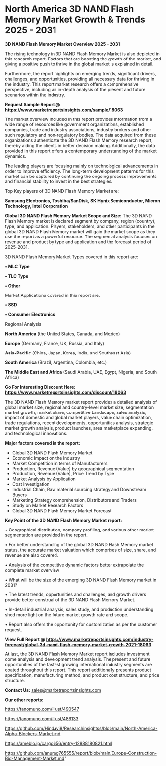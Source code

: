 # North America 3D NAND Flash Memory Market Growth & Trends 2025 - 2031

<Strong> 3D NAND Flash Memory Market Overview 2025 - 2031</strong>

The rising technology in 3D NAND Flash Memory Market is also depicted in this research report. Factors that are boosting the growth of the market, and giving a positive push to thrive in the global market is explained in detail.

Furthermore, the report highlights on emerging trends, significant drivers, challenges, and opportunities, providing all necessary data for thriving in the industry. This report market research offers a comprehensive perspective, including an in-depth analysis of the present and future scenarios within the industry.

<strong>Request Sample Report @ <a href=https://www.marketreportsinsights.com/sample/18063>https://www.marketreportsinsights.com/sample/18063</a></strong>

The market overview included in this report provides information from a wide range of resources like government organizations, established companies, trade and industry associations, industry brokers and other such regulatory and non-regulatory bodies. The data acquired from these organizations authenticate the 3D NAND Flash Memory research report, thereby aiding the clients in better decision making. Additionally, the data provided in this report offers a contemporary understanding of the market dynamics.

The leading players are focusing mainly on technological advancements in order to improve efficiency. The long-term development patterns for this market can be captured by continuing the ongoing process improvements and financial stability to invest in the best strategies.

Top Key players of 3D NAND Flash Memory Market are:

<strong>Samsung Electronics, Toshiba/SanDisk, SK Hynix Semiconductor, Micron Technology, Intel Corporation</strong>

<strong><b>Global 3D NAND Flash Memory Market Scope and Size:</b></strong>
The 3D NAND Flash Memory market is declared segment by company, region (country), type, and application. Players, stakeholders, and other participants in the global 3D NAND Flash Memory market will gain the market scope as they use the report as a powerful resource. The segmental analysis focuses on revenue and product by type and application and the forecast period of 2025-2031.

3D NAND Flash Memory Market Types covered in this report are:

<strong>• MLC Type

• TLC Type

• Other</strong>

Market Applications covered in this report are:

<strong>• SSD

• Consumer Electronics</strong> 

Regional Analysis

<strong>North America</strong> (the United States, Canada, and Mexico)

<strong>Europe</strong> (Germany, France, UK, Russia, and Italy)

<strong>Asia-Pacific</strong> (China, Japan, Korea, India, and Southeast Asia)

<strong>South America</strong> (Brazil, Argentina, Colombia, etc.)

<strong>The Middle East and Africa</strong> (Saudi Arabia, UAE, Egypt, Nigeria, and South Africa)

<strong>Go For Interesting Discount Here: <a href=https://www.marketreportsinsights.com/discount/18063>https://www.marketreportsinsights.com/discount/18063</a></strong>

The 3D NAND Flash Memory market report provides a detailed analysis of global market size, regional and country-level market size, segmentation market growth, market share, competitive Landscape, sales analysis, impact of domestic and global market players, value chain optimization, trade regulations, recent developments, opportunities analysis, strategic market growth analysis, product launches, area marketplace expanding, and technological innovations.

<strong><b>Major factors covered in the report:</b></strong>
<ul>
  <li>Global 3D NAND Flash Memory Market </li>
  <li>Economic Impact on the Industry</li>
  <li>Market Competition in terms of Manufacturers</li>
  <li>Production, Revenue (Value) by geographical segmentation</li>
  <li>Production, Revenue (Value), Price Trend by Type</li>
  <li>Market Analysis by Application</li>
  <li>Cost Investigation</li>
  <li>Industrial Chain, Raw material sourcing strategy and Downstream Buyers</li>
  <li>Marketing Strategy comprehension, Distributors and Traders</li>
  <li>Study on Market Research Factors</li>
  <li>Global 3D NAND Flash Memory Market Forecast</li>
</ul>

<strong><b>Key Point of the 3D NAND Flash Memory Market report:</b></strong>

• Geographical distribution, company profiling, and various other market segmentation are provided in the report.

• For better understanding of the global 3D NAND Flash Memory market status, the accurate market valuation which comprises of size, share, and revenue are also covered.

• Analysis of the competitive dynamic factors better extrapolate the complete market overview

• What will be the size of the emerging 3D NAND Flash Memory market in 2031?

• The latest trends, opportunities and challenges, and growth drivers provide better construal of the 3D NAND Flash Memory Market.

• In-detail industrial analysis, sales study, and production understanding shed more light on the future market growth rate and scope.

• Report also offers the opportunity for customization as per the customer request.

<strong><b>View Full Report @ <a href=https://www.marketreportsinsights.com/industry-forecast/global-3d-nand-flash-memory-market-growth-2021-18063>https://www.marketreportsinsights.com/industry-forecast/global-3d-nand-flash-memory-market-growth-2021-18063</a></b></strong>


At last, the 3D NAND Flash Memory Market report includes investment come analysis and development trend analysis. The present and future opportunities of the fastest growing international industry segments are coated throughout this report. This report additionally presents product specification, manufacturing method, and product cost structure, and price structure.

<strong>Contact Us:</strong>
sales@marketreportsinsights.com

<strong>Our other reports:</strong>

<a href=https://tanomuno.com/illust/490547>https://tanomuno.com/illust/490547</a>

<a href=https://tanomuno.com/illust/486133>https://tanomuno.com/illust/486133</a>

<a href=https://github.com/Hindavi8/Researchinsightss/blob/main/North-America-Alpha-Blockers-Market.md>https://github.com/Hindavi8/Researchinsightss/blob/main/North-America-Alpha-Blockers-Market.md</a>

<a href=https://ameblo.jp/cargo656/entry-12888180821.html>https://ameblo.jp/cargo656/entry-12888180821.html</a>

<a href=https://github.com/anurag765555/report/blob/main/Europe-Construction-Bid-Management-Market.md>https://github.com/anurag765555/report/blob/main/Europe-Construction-Bid-Management-Market.md</a>"
